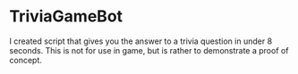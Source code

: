 # TriviaGameBot
I created script that gives you the answer to a trivia question in under 8 seconds. 
This is not for use in game, but is rather to demonstrate a proof of concept. 
